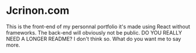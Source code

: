 # Jcrinon.com
This is the front-end of my personnal portfolio it's made using React without frameworks.
The back-end will obviously not be public.
DO YOU REALLY NEED A LONGER README? I don't think so. What do you want me to say more. 
